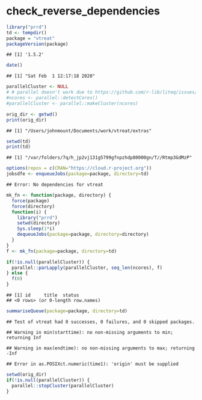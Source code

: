 check\_reverse\_dependencies
================

``` r
library("prrd")
td <- tempdir()
package = "vtreat"
packageVersion(package)
```

    ## [1] '1.5.2'

``` r
date()
```

    ## [1] "Sat Feb  1 12:17:18 2020"

``` r
parallelCluster <- NULL
# # parallel doesn't work due to https://github.com/r-lib/liteq/issues/22
#ncores <- parallel::detectCores()
#parallelCluster <- parallel::makeCluster(ncores)

orig_dir <- getwd()
print(orig_dir)
```

    ## [1] "/Users/johnmount/Documents/work/vtreat/extras"

``` r
setwd(td)
print(td)
```

    ## [1] "/var/folders/7q/h_jp2vj131g5799gfnpzhdp80000gn/T//Rtmp3GdMzP"

``` r
options(repos = c(CRAN="https://cloud.r-project.org"))
jobsdfe <- enqueueJobs(package=package, directory=td)
```

    ## Error: No dependencies for vtreat

``` r
mk_fn <- function(package, directory) {
  force(package)
  force(directory)
  function(i) {
    library("prrd")
    setwd(directory)
    Sys.sleep(1*i)
    dequeueJobs(package=package, directory=directory)
  }
}
f <- mk_fn(package=package, directory=td)

if(!is.null(parallelCluster)) {
  parallel::parLapply(parallelCluster, seq_len(ncores), f)
} else {
  f(0)
}
```

    ## [1] id     title  status
    ## <0 rows> (or 0-length row.names)

``` r
summariseQueue(package=package, directory=td)
```

    ## Test of vtreat had 0 successes, 0 failures, and 0 skipped packages.

    ## Warning in min(starttime): no non-missing arguments to min; returning Inf

    ## Warning in max(endtime): no non-missing arguments to max; returning -Inf

    ## Error in as.POSIXct.numeric(time1): 'origin' must be supplied

``` r
setwd(orig_dir)
if(!is.null(parallelCluster)) {
  parallel::stopCluster(parallelCluster)
}
```
